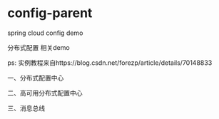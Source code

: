 # config-parent
spring cloud config demo

分布式配置 相关demo

ps:
  实例教程来自https://blog.csdn.net/forezp/article/details/70148833
  
一、分布式配置中心

二、高可用分布式配置中心

三、消息总线
